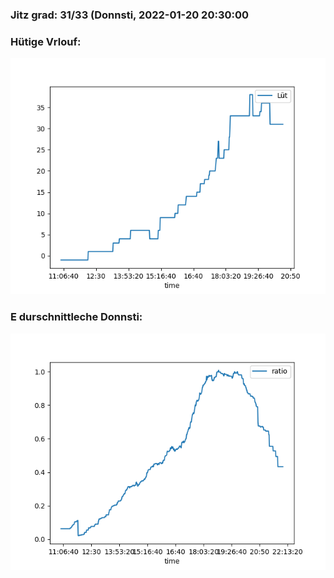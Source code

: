 ### Jitz grad: 31/33 (Donnsti, 2022-01-20 20:30:00

### Hütige Vrlouf:
![Graph](Today.png)

### E durschnittleche Donnsti:
![Graph](Donnsti.png)